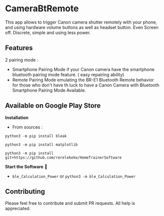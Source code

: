 # CameraBtRemote
This app allows to trigger Canon camera shutter remotely with your phone, and using hardware volume buttons as well as headset button.
Even Screen off. Discrete, simple and using less power.

## Features
2 pairing mode :
- Smartphone Pairing Mode if your Canon camera have the smartphone bluetooth pairing mode feature. ( easy repairing ability)
- Remote Pairing Mode emulating the BR-E1 Bluetooth Remote behavior for those who don't have th luck to have a Canon Camera with    Bluetooth Smartphone Pairing Mode Available.

## Available on Google Play Store

**Installation**
- From sources :
```
python3 -m pip install bleak
```
```
python3 -m pip install matplotlib
```
```
python3 -m pip install git+https://github.com/rerelekeke/HomeTrainerSoftware
```

**Start the Software** 🏁

  - `ble_Calculation_Power` or `python3 -m ble_Calculation_Power`

## Contributing
Please feel free to contribute and submit PR requests. All help is appreciated. 


